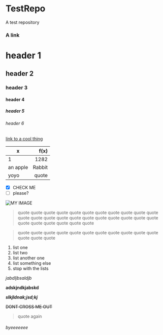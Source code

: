 # TestRepo
A test repository

### A link
# header 1
## header 2
### header 3
#### header 4
##### header 5
###### header 6

[link to a cool thing](https://www.youtube.com/watch?v=dQw4w9WgXcQ)

| x | f(x) |
| --- | ---------------: |
| 1 | 1282 |
| an apple | Rabbit |
| yoyo | quote |

- [x] CHECK ME
- [ ] please?

![MY IMAGE](https://media.idownloadblog.com/wp-content/uploads/2018/07/Samsung-iphone-X-ad-notch.jpg)

> quote quote quote quote quote quote quote quote quote quote quote quote quote quote 
> quote quote quote quote quote quote quote quote quote quote quote quote quote quote 

> quote quote quote quote quote quote quote quote quote quote quote quote quote quote 

1. list one
2. list two
3. list another one
4. list something else
5. stop with the lists

*jabdljbsaldjb*

**adskjndkjabskd**

**_slkjldnak;jsd;kj_**

~~DONT CROSS ME OUT~~

> quote again

###### byeeeeeee


